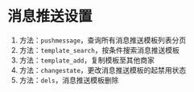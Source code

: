 # 消息推送设置

1. 方法：`pushmessage`，查询所有消息推送模板列表分页
2. 方法：`template_search`，按条件搜索消息推送模板
3. 方法：`template_add`，复制模板至其他商家
4. 方法：`changestate`，更改消息推送模板的起禁用状态
5. 方法：`dels`，消息推送模板删除